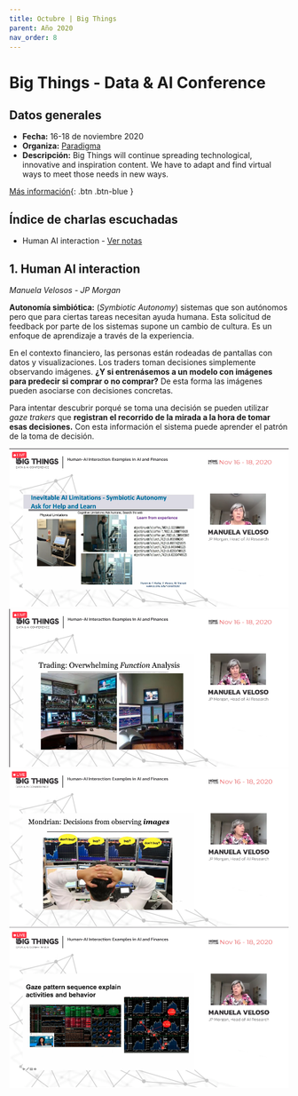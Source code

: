 ```yaml
---
title: Octubre | Big Things
parent: Año 2020
nav_order: 8
---
```


# Big Things - Data & AI Conference

## Datos generales
* **Fecha:** 16-18 de noviembre 2020
* **Organiza:** [Paradigma](https://www.paradigmadigital.com/)
* **Descripción:** Big Things will continue spreading technological, innovative and inspiration content. We have to adapt and find virtual ways to meet those needs in new ways.

[Más información](https://www.bigthingsconference.com/){: .btn  .btn-blue }

## Índice de charlas escuchadas
* Human AI interaction - [Ver notas](#1-human-ai-interaction)


## 1. Human AI interaction
*Manuela Velosos - JP Morgan*

**Autonomía simbiótica:** (*Symbiotic Autonomy*) sistemas que son autónomos pero que para ciertas tareas necesitan ayuda humana. Esta solicitud de feedback por parte de los sistemas supone un cambio de cultura. Es un enfoque de aprendizaje a través de la experiencia.

En el contexto financiero, las personas están rodeadas de pantallas con datos y visualizaciones. Los traders toman decisiones simplemente observando imágenes. **¿Y si entrenásemos a un modelo con imágenes para predecir si comprar o no comprar?** De esta forma las imágenes pueden asociarse con decisiones concretas.

Para intentar descubrir porqué se toma una decisión se pueden utilizar *gaze trakers* que **registran el recorrido de la mirada a la hora de tomar esas decisiones.** Con esta información el sistema puede aprender el patrón de la toma de decisión.

![](img/2011_bigthings_interaction1.png)
![](img/2011_bigthings_interaction2.png)
![](img/2011_bigthings_interaction3.png)
![](img/2011_bigthings_interaction4.png)
